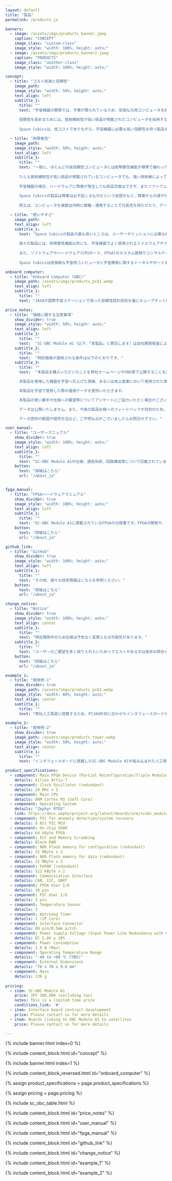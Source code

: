 ```yaml
---
layout: default
title: "製品"
permalink: /products_ja

banners:
  - image: /assets/imgs/products_banner.jpeg
    caption: "CONCEPT"
    image_class: "custom-class"
    image_style: "width: 100%; height: auto;"
  - image: /assets/imgs/products_banner2.jpeg
    caption: "PRODUCTS"
    image_class: "another-class"
    image_style: "width: 100%; height: auto;"

concept:
  - title: "コスト削減と信頼性"
    image_path: 
    image_style: "width: 50%; height: auto;"
    text_align: left
    subtitle_1:
      title: ""
      text: "宇宙機器の開発では、予算が限られているため、安価な汎用コンピュータを採用することがありますが、放射線が非常に強い宇宙空間での動作に対する信頼性に不安が残るかもしれません。
    
      信頼性を高めるためには、放射線耐性が高い部品が搭載されたコンピュータを採用する選択肢がありますが、これらの製品は高価格であり、かつ製品を購入するだけでは宇宙でのミッションで起こる全てのトラブルを解決できるわけではありません。
      
      Space Cubicsは、低コストでありながら、宇宙機器に必要な高い信頼性を持つ製品を提供します。"

  - title: "耐障害性"
    image_path: 
    image_style: "width: 50%; height: auto;"
    text_align: left
    subtitle_1:
      title: ""
      text: "一般に、ほとんどの高信頼性コンピュータには耐障害性機能が標準で備わっていません。
    
      たとえ放射線耐性が高い部品が搭載されているコンピュータでも、強い放射線によって引き起こされる障害（記憶されているデータが化けてしまうなど）が起こることがあります。
      
      宇宙機器の場合、ハードウェアに障害が発生しても部品交換はできず、またソフトウェアの問題でも地上から復旧は困難です。
      
      Space Cubicsの製品は障害は必ず起こるものだという前提のもと、障害からの速やかな復旧が重要だという考えに基づき、多くの耐障害性機能を備えています。
      
      例えば、コンピュータを複数台同時に稼働・連携することで冗長性を持たせたり、データ異常が発生することを想定して同じデータを複数個所に保存し、多数決でデータの正当性を判定する機能を備えているので、障害が発生したコンピュータやデータを自動で復旧することができます。"

  - title: "使いやすさ"
    image_path: 
    text_align: left
    subtitle_1:
      text: "Space Cubicsの製品の最も良いところは、ユーザーがミッションに必要な機能の開発だけに専念することができることです。
    
      我々の製品には、耐障害性機能以外にも、宇宙機器でよく使用されるミドルウェアやプロトコル(ISS互換ネットワークプロトコル、TTEthernet、cFSなど)や、宇宙以外の分野でよく使われているROS(Robot Operating System)などもサポートします。
      
      また、ソフトウェアやハードウェア(CPUボード、FPGA)のカスタム開発やコンサルティングも承ります。
      
      Space Cubicsは低価格な宇宙用コンピュータと宇宙開発に関するトータルサポートを提供することで、宇宙開発への参入を手軽にし、日本はもとよりアジアを中心とした民間の宇宙産業発展に貢献します。"

onboard_computer:
  - title: "Onboard Computer (OBC)"
    image_path: /assets/imgs/products_pcb1.webp
    text_align: left
    subtitle_1:
      title: ""
      text: "JAXAが国際宇宙ステーションで培った信頼性設計技術を基にキューブサット用に最適設計した宇宙用コンピュータです。Xilinx製 Artix-7 FPGAを採用し、インターフェースの種類や数をユーザ毎に柔軟に対応することができます。キューブサット以外の宇宙機や地上の産業用途にも使用可能です。"

price_notes:
  - title: "価格に関する注意事項"
    show_divider: true
    image_style: "width: 50%; height: auto;"
    text_align: left
    subtitle_1:
      title: ""
      text:  "SC-OBC Module A1（以下、「本製品」と表記します）は自社開発衛星による宇宙実証を予定しております。本価格は宇宙実証までの期間限定の特別価格となります。"
    subtitle_2:
      title: ""
      text:  "特別価格が適用される条件は以下のとおりです。"
    subtitle_3:
      title: ""
      text:  "本製品を購入いただいたことを弊社ホームページやSNS等で公開することを許諾いただきます。

      本製品を使用した機器を宇宙へ打上げた実績、あるいは地上産業において使用された実績を弊社ホームページやSNS等で公開することを許諾いただきます。

      本製品を宇宙で使用した際の運用データを提供いただきます。

      本製品の使い勝手や仕様への要望等についてアンケートにご協力いただく場合がございます。

      データは公開いたしません。また、今後の製品仕様へのフィードバックが目的のため、本製品の機能性能に関わるデータのみの提供を希望しております。

      データ提供の範囲や提供方法など、ご不明な点がございましたらお問合せ下さい。"

user_manual:
  - title: "ユーザーマニュアル"
    show_divider: true
    image_style: "width: 100%; height: auto;"
    text_align: left
    subtitle_1:
      title: ""
      text: "SC-OBC Module A1の仕様、通信系統、回路構成等について記載されています。"
    button:
      text: "詳細はこちら"
      url: "/about_ja"


fpga_manual:
  - title: "FPGAハードウェアマニュアル"
    show_divider: true
    image_style: "width: 100%; height: auto;"
    text_align: left
    subtitle_1:
      title: ""
      text: "SC-OBC Module A1に搭載されているFPGAの仕様書です。FPGAの開発や、ソフトウェアの開発に必要な、FPGA機能に関する仕様やレジスタの仕様が記載されています。"
    button:
      text: "詳細はこちら"
      url: "/about_ja"

github_link:
  - title: "GitHub"
    show_divider: true
    image_style: "width: 100%; height: auto;"
    text_align: left
    subtitle_1:
      title: ""
      text: "その他、様々な技術情報はこちらを参照ください。"
    button:
      text: "詳細はこちら"
      url: "/about_ja"

change_notice:
  - title: "Notice"
    show_divider: true
    image_style: "width: 100%; height: auto;"
    text_align: center
    subtitle_1:
      title: ""
      text: "現在開発中のため仕様は予告なく変更となる可能性があります。"
    subtitle_2:
      title: ""
      text: "ユーザーのご要望を多く取り入れたいためリクエストがある方は是非お問合せ下さい。"
    button:
      text: "詳細はこちら"
      url: "/about_ja"

example_1:
  - title: "使用例-1"
    show_divider: true
    image_path: /assets/imgs/products_pcb2.webp
    image_style: "width: 80%; height: auto;"
    text_align: center
    subtitle_1:
      title: ""
      text: "弊社人工衛星に搭載するため、PC104形状に合わせたインタフェースボードの上にSC-OBC Module A1を搭載した形態。"

example_2:
  - title: "使用例-2"
    show_divider: true
    image_path: /assets/imgs/products_tower.webp
    image_style: "width: 50%; height: auto;"
    text_align: center
    subtitle_1:
      title: ""
      text: "インタフェースボードに搭載したSC-OBC Module A1が組み込まれた人工衛星（写真は開発中のもの）。"

product_specifications:
  - component: Main FPGA Device (Partial Reconfiguration/Triple Modular Redundancy)
    details: Xilinx Artix-7
  - component: Clock Oscillator (redundant)
    details: 24 MHz x 2
  - component: Main CPU
    details: ARM Cortex M3 (Soft Core)
  - component: Operating System
    details: "Zephyr RTOS"
    link: https://docs.zephyrproject.org/latest/boards/arm/scobc_module1/doc/index.html
  - component: PIC for anomaly detection/system recovery
    details: 8 Bit PIC MCU
  - component: On-chip SRAM
    details: 64 kByte FPGA
  - component: ECC and Memory Scrubbing
    details: Block RAM
  - component: NOR Flash memory for configuration (redundant)
    details: 32 MByte x 2
  - component: NOR Flash memory for data (redundant)
    details: 32 MByte x 2
  - component: FeRAM (redundant)
    details: 512 kByte x 2
  - component: Communication Interface
    details: CAN, I2C, UART
  - component: FPGA User I/O
    details: 38 pin
  - component: PIC User I/O
    details: 3 pin
  - component: Temperature Sensor
    details: 3
  - component: Watchdog Timer
    details: 1 (IP Core)
  - component: Interface Connector
    details: 80 pin/0.5mm pitch
  - component: Power Supply Voltage (Input Power Line Redundancy with Current & Voltage Monitor)
    details: DC 5.0V ± 10%
  - component: Power Consumption
    details: 2.0 W (Max)
  - component: Operating Temperature Range
    details: "-40 to +80 ℃ (TBD)"
  - component: External Dimensions
    details: "70 x 70 x 9.6 mm"
  - component: Mass
    details: 130 g
    
pricing:
  - item: SC-OBC Module A1
    price: JPY 300,000 (excluding tax)
    notes: This is a limited time price
    conditions_link: '#'
  - item: Interface board contract development
    price: Please contact us for more details
  - item: Boards linking SC-OBC Module A1 to satellites
    price: Please contact us for more details

---
```


{% include banner.html index=0 %}

{% include content_block.html id="concept" %}

{% include banner.html index=1 %}

{% include content_block_reversed.html id="onboard_computer" %}

{% assign product_specifications = page.product_specifications %}

{% assign pricing = page.pricing %}

{% include sc_obc_table.html %}

{% include content_block.html id="price_notes" %}

{% include content_block.html id="user_manual" %}

{% include content_block.html id="fpga_manual" %}

{% include content_block.html id="github_link" %}

{% include content_block.html id="change_notice" %}

{% include content_block.html id="example_1" %}

{% include content_block.html id="example_2" %}
